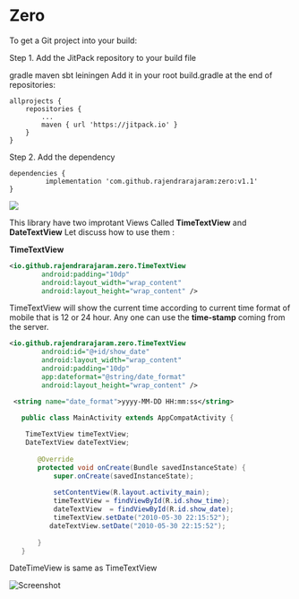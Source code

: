 # Zero


To get a Git project into your build:

Step 1. Add the JitPack repository to your build file

gradle
maven
sbt
leiningen
Add it in your root build.gradle at the end of repositories:

	allprojects {
		repositories {
			...
			maven { url 'https://jitpack.io' }
		}
	}
Step 2. Add the dependency

	dependencies {
	         implementation 'com.github.rajendrarajaram:zero:v1.1'
	}
[![](https://jitpack.io/v/rajendrarajaram/zero.svg)](https://jitpack.io/#rajendrarajaram/zero)


This library have two improtant Views Called **TimeTextView** and **DateTextView**
Let discuss how to use them : 

**TimeTextView**

```xml
<io.github.rajendrarajaram.zero.TimeTextView
        android:padding="10dp"
        android:layout_width="wrap_content"
        android:layout_height="wrap_content" />
```

TimeTextView will show the current time according to current time format of mobile that is 12 or 24 hour. 
Any one can use the **time-stamp** coming from the server.

```xml 
<io.github.rajendrarajaram.zero.TimeTextView
        android:id="@+id/show_date"
        android:layout_width="wrap_content"
        android:padding="10dp"
        app:dateformat="@string/date_format"
        android:layout_height="wrap_content" />
   ```

```xml
 <string name="date_format">yyyy-MM-DD HH:mm:ss</string>
```

```java
   public class MainActivity extends AppCompatActivity {
       
    TimeTextView timeTextView;
    DateTextView dateTextView;
    
       @Override
       protected void onCreate(Bundle savedInstanceState) {
           super.onCreate(savedInstanceState);
   
           setContentView(R.layout.activity_main);
           timeTextView = findViewById(R.id.show_time);
           dateTextView  = findViewById(R.id.show_date);
           timeTextView.setDate("2010-05-30 22:15:52");
          dateTextView.setDate("2010-05-30 22:15:52");
   
       }
   }
````

DateTimeView is same as TimeTextView

![Screenshot](device-2018-07-08-144748.png)